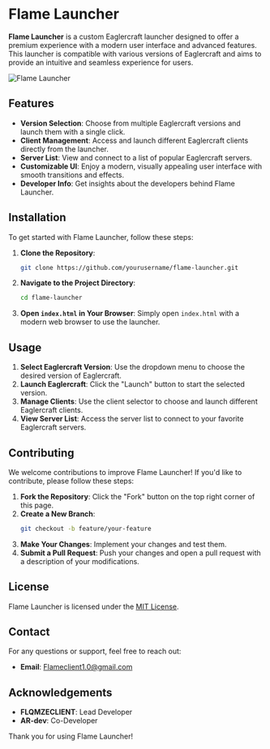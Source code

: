 # Flame Launcher

**Flame Launcher** is a custom Eaglercraft launcher designed to offer a premium experience with a modern user interface and advanced features. This launcher is compatible with various versions of Eaglercraft and aims to provide an intuitive and seamless experience for users.

![Flame Launcher](path/to/screenshot.png) <!-- Replace with actual image URL -->

## Features

- **Version Selection**: Choose from multiple Eaglercraft versions and launch them with a single click.
- **Client Management**: Access and launch different Eaglercraft clients directly from the launcher.
- **Server List**: View and connect to a list of popular Eaglercraft servers.
- **Customizable UI**: Enjoy a modern, visually appealing user interface with smooth transitions and effects.
- **Developer Info**: Get insights about the developers behind Flame Launcher.

## Installation

To get started with Flame Launcher, follow these steps:

1. **Clone the Repository**:
    ```bash
    git clone https://github.com/yourusername/flame-launcher.git
    ```

2. **Navigate to the Project Directory**:
    ```bash
    cd flame-launcher
    ```

3. **Open `index.html` in Your Browser**:
    Simply open `index.html` with a modern web browser to use the launcher.

## Usage

1. **Select Eaglercraft Version**: Use the dropdown menu to choose the desired version of Eaglercraft.
2. **Launch Eaglercraft**: Click the "Launch" button to start the selected version.
3. **Manage Clients**: Use the client selector to choose and launch different Eaglercraft clients.
4. **View Server List**: Access the server list to connect to your favorite Eaglercraft servers.

## Contributing

We welcome contributions to improve Flame Launcher! If you'd like to contribute, please follow these steps:

1. **Fork the Repository**: Click the "Fork" button on the top right corner of this page.
2. **Create a New Branch**:
    ```bash
    git checkout -b feature/your-feature
    ```
3. **Make Your Changes**: Implement your changes and test them.
4. **Submit a Pull Request**: Push your changes and open a pull request with a description of your modifications.

## License

Flame Launcher is licensed under the [MIT License](LICENSE).

## Contact

For any questions or support, feel free to reach out:

- **Email**: Flameclient1.0@gmail.com

## Acknowledgements

- **FLQMZECLIENT**: Lead Developer
- **AR-dev**: Co-Developer

Thank you for using Flame Launcher!
